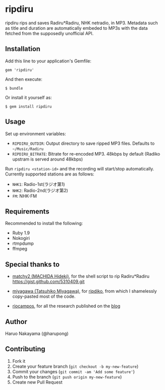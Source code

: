 # ripdiru

ripdiru rips and saves Radiru\*Radiru, NHK netradio, in MP3.  Metadata such as title and duration are automatically embeded to MP3s with the data fetched from the supposedly unofficial API.

## Installation

Add this line to your application's Gemfile:

    gem 'ripdiru'

And then execute:

    $ bundle

Or install it yourself as:

    $ gem install ripdiru

## Usage

Set up environment variables:

- `RIPDIRU_OUTDIR`: Output directory to save ripped MP3 files. Defaults to `~/Music/Radiru`
- `RIPDIRU_BITRATE`: Bitrate for re-encoded MP3. 48kbps by default (Radiko upstram is served around 48kbps)

Run `ripdiru <station-id>` and the recording will start/stop automatically.  Currently supported stations are as follows:

- `NHK1`: Radio-1st(ラジオ第1)
- `NHK2`: Radio-2nd(ラジオ第2)
- `FM`: NHK-FM

## Requirements

Recommended to install the following:

- Ruby 1.9
- Nokogiri
- rtmpdump
- ffmpeg

## Special thanks to

- [matchy2 (MACHIDA Hideki)](https://github.com/matchy2), for the shell script to rip Radiru\*Radiru https://gist.github.com/5310409.git

- [miyagawa (Tatsuhiko Miyagawa)](https://github.com/miyagawa/), for [ripdiko](https://github.com/miyagawa/ripdiko), from which I shamelessly copy-pasted most of the code.

- [riocampos](https://github.com/riocampos/), for all the research published on the [blog](http://d.hatena.ne.jp/riocampos+tech/)

## Author

Haruo Nakayama (@harupong)

## Contributing

1. Fork it
2. Create your feature branch (`git checkout -b my-new-feature`)
3. Commit your changes (`git commit -am 'Add some feature'`)
4. Push to the branch (`git push origin my-new-feature`)
5. Create new Pull Request
